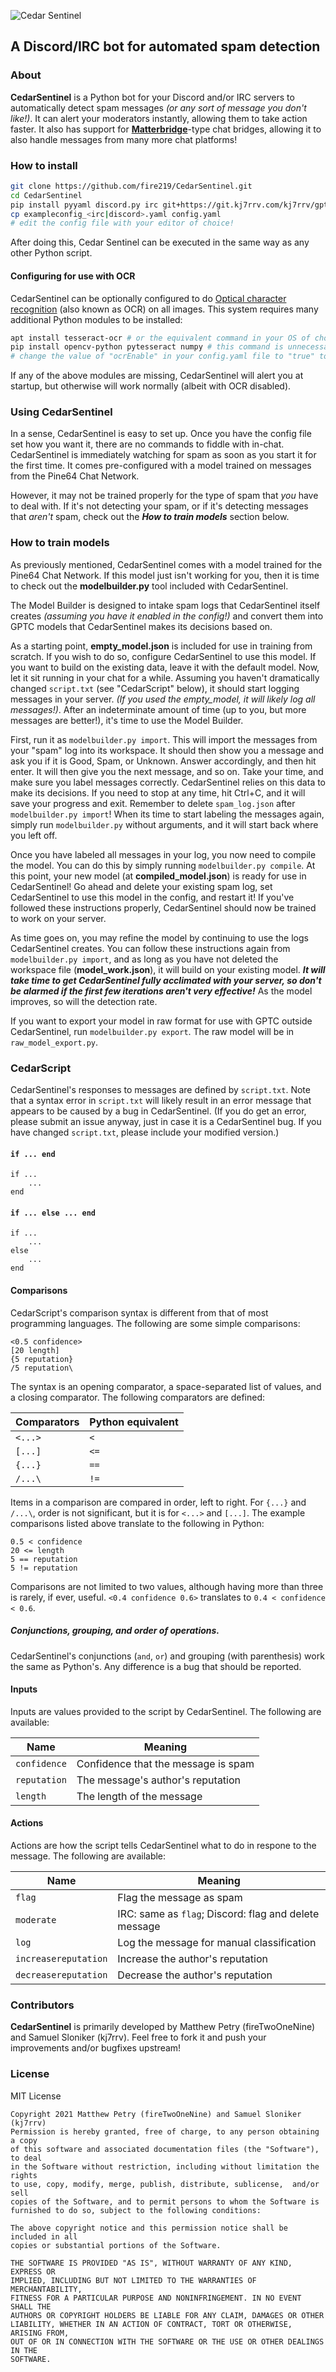 ![Cedar Sentinel](/readme_files/logo_sm.png)
## A Discord/IRC bot for automated spam detection

### About

**CedarSentinel** is a Python bot for your Discord and/or IRC servers to
automatically detect spam messages *(or any sort of message you don't like!)*.
It can alert your moderators instantly, allowing them to take action faster.
It also has support for
[**Matterbridge**](https://github.com/42wim/matterbridge/)-type chat bridges,
allowing it to also handle messages from many more chat platforms!

### How to install

```bash
git clone https://github.com/fire219/CedarSentinel.git
cd CedarSentinel
pip install pyyaml discord.py irc git+https://git.kj7rrv.com/kj7rrv/gptc@master
cp exampleconfig_<irc|discord>.yaml config.yaml
# edit the config file with your editor of choice!
```

After doing this, Cedar Sentinel can be executed in the same way as any other
Python script.

#### Configuring for use with OCR

CedarSentinel can be optionally configured to do [Optical character recognition](https://en.wikipedia.org/wiki/Optical_character_recognition) (also known as OCR) on all images. This system requires many additional Python modules to be installed:

```bash
apt install tesseract-ocr # or the equivalent command in your OS of choice
pip install opencv-python pytesseract numpy # this command is unnecessary if you don't want image OCR functionality
# change the value of "ocrEnable" in your config.yaml file to "true" to enable OCR
```

If any of the above modules are missing, CedarSentinel will alert you at startup, but otherwise will work normally (albeit with OCR disabled).

### Using CedarSentinel

In a sense, CedarSentinel is easy to set up. Once you have the config file set
how you want it, there are no commands to fiddle with in-chat. CedarSentinel
is immediately watching for spam as soon as you start it for the first time.
It comes pre-configured with a model trained on messages from the Pine64 Chat
Network.

However, it may not be trained properly for the type of spam that *you* have
to deal with. If it's not detecting your spam, or if it's detecting messages
that *aren't* spam, check out the ***How to train models*** section below.

### How to train models

As previously mentioned, CedarSentinel comes with a model trained for the
Pine64 Chat Network. If this model just isn't working for you, then it is
time to check out the **modelbuilder.py** tool included with CedarSentinel.

The Model Builder is designed to intake spam logs that CedarSentinel itself
creates *(assuming you have it enabled in the config!)* and convert them into
GPTC models that CedarSentinel makes its decisions based on. 

As a starting point, **empty_model.json** is included for use in training from
scratch. If you wish to do so, configure CedarSentinel to use this model. If
you want to build on the existing data, leave it with the default model. Now,
let it sit running in your chat for a while. Assuming you haven't dramatically
changed `script.txt` (see "CedarScript" below), it should start logging
messages in your server. *(If you used the empty_model, it will likely log all
messages!)*. After an indeterminate amount of time (up to you, but more
messages are better!), it's time to use the Model Builder.

First, run it as `modelbuilder.py import`. This will import the messages from
your "spam" log into its workspace. It should then show you a message and ask
you if it is Good, Spam, or Unknown. Answer accordingly, and then hit enter.
It will then give you the next message, and so on. Take your time, and make
sure you label messages correctly. CedarSentinel relies on this data to make
its decisions. If you need to stop at any time, hit Ctrl+C, and it will save
your progress and exit. Remember to delete `spam_log.json` after
`modelbuilder.py import`! When its time to start labeling the messages again,
simply run `modelbuilder.py` without arguments, and it will start back where
you left off.

Once you have labeled all messages in your log, you now need to compile the
model. You can do this by simply running `modelbuilder.py compile`. At this
point, your new model (at **compiled_model.json**) is ready for use in
CedarSentinel! Go ahead and delete your existing spam log, set CedarSentinel
to use this model in the config, and restart it! If you've followed these
instructions properly, CedarSentinel should now be trained to work on your
server.

As time goes on, you may refine the model by continuing to use the logs
CedarSentinel creates. You can follow these instructions again from
`modelbuilder.py import`, and as long as you have not deleted the workspace
file (**model_work.json**), it will build on your existing model. ***It will
take time to get CedarSentinel fully acclimated with your server, so don't be
alarmed if the first few iterations aren't very effective!*** As the model
improves, so will the detection rate.

If you want to export your model in raw format for use with GPTC outside
CedarSentinel, run `modelbuilder.py export`. The raw model will be in
`raw_model_export.py`.

### CedarScript

CedarSentinel's responses to messages are defined by `script.txt`. Note that a
syntax error in `script.txt` will likely result in an error message that
appears to be caused by a bug in CedarSentinel. (If you do get an error,
please submit an issue anyway, just in case it is a CedarSentinel bug. If you
have changed `script.txt`, please include your modified version.)

#### `if ... end`

    if ...
        ...
    end

#### `if ... else ... end`

    if ...
        ...
    else
        ...
    end

#### Comparisons

CedarScript's comparison syntax is different from that of most programming
languages. The following are some simple comparisons:

    <0.5 confidence>
    [20 length]
    {5 reputation}
    /5 reputation\

The syntax is an opening comparator, a space-separated list of values, and a
closing comparator. The following comparators are defined:

| Comparators | Python equivalent |
|-------------|-------------------|
| `<...>`     | `<`               |
| `[...]`     | `<=`              |
| `{...}`     | `==`              |
| `/...\`     | `!=`              |

Items in a comparison are compared in order, left to right. For `{...}` and
`/...\`, order is not significant, but it is for `<...>` and `[...]`. The
example comparisons listed above translate to the following in Python:

    0.5 < confidence
    20 <= length
    5 == reputation
    5 != reputation

Comparisons are not limited to two values, although having more than three is
rarely, if ever, useful. `<0.4 confidence 0.6>` translates to `0.4 <
confidence < 0.6`.

##### Conjunctions, grouping, and order of operations.

CedarSentinel's conjunctions (`and`, `or`) and grouping (with parenthesis)
work the same as Python's. Any difference is a bug that should be reported.

#### Inputs

Inputs are values provided to the script by CedarSentinel. The following are
available:

| Name         | Meaning                             |
|--------------|-------------------------------------|
| `confidence` | Confidence that the message is spam |
| `reputation` | The message's author's reputation   |
| `length`     | The length of the message           |

#### Actions

Actions are how the script tells CedarSentinel what to do in respone to
the message. The following are available:

| Name                 | Meaning                                               |
|----------------------|-------------------------------------------------------|
| `flag`               | Flag the message as spam                              |
| `moderate`           | IRC: same as `flag`; Discord: flag and delete message |
| `log`                | Log the message for manual classification             |
| `increasereputation` | Increase the author's reputation                      |
| `decreasereputation` | Decrease the author's reputation                      |

### Contributors

**CedarSentinel** is primarily developed by Matthew Petry (fireTwoOneNine) and
Samuel Sloniker (kj7rrv). Feel free to fork it and push your improvements
and/or bugfixes upstream!

### License
MIT License

```
Copyright 2021 Matthew Petry (fireTwoOneNine) and Samuel Sloniker (kj7rrv)
Permission is hereby granted, free of charge, to any person obtaining a copy
of this software and associated documentation files (the "Software"),  to deal
in the Software without restriction, including without limitation the rights
to use, copy, modify, merge, publish, distribute, sublicense,  and/or sell
copies of the Software, and to permit persons to whom the Software is
furnished to do so, subject to the following conditions:

The above copyright notice and this permission notice shall be included in all
copies or substantial portions of the Software.

THE SOFTWARE IS PROVIDED "AS IS", WITHOUT WARRANTY OF ANY KIND, EXPRESS OR
IMPLIED, INCLUDING BUT NOT LIMITED TO THE WARRANTIES OF MERCHANTABILITY,
FITNESS FOR A PARTICULAR PURPOSE AND NONINFRINGEMENT. IN NO EVENT SHALL THE
AUTHORS OR COPYRIGHT HOLDERS BE LIABLE FOR ANY CLAIM, DAMAGES OR OTHER
LIABILITY, WHETHER IN AN ACTION OF CONTRACT, TORT OR OTHERWISE, ARISING FROM,
OUT OF OR IN CONNECTION WITH THE SOFTWARE OR THE USE OR OTHER DEALINGS IN THE
SOFTWARE.
```
